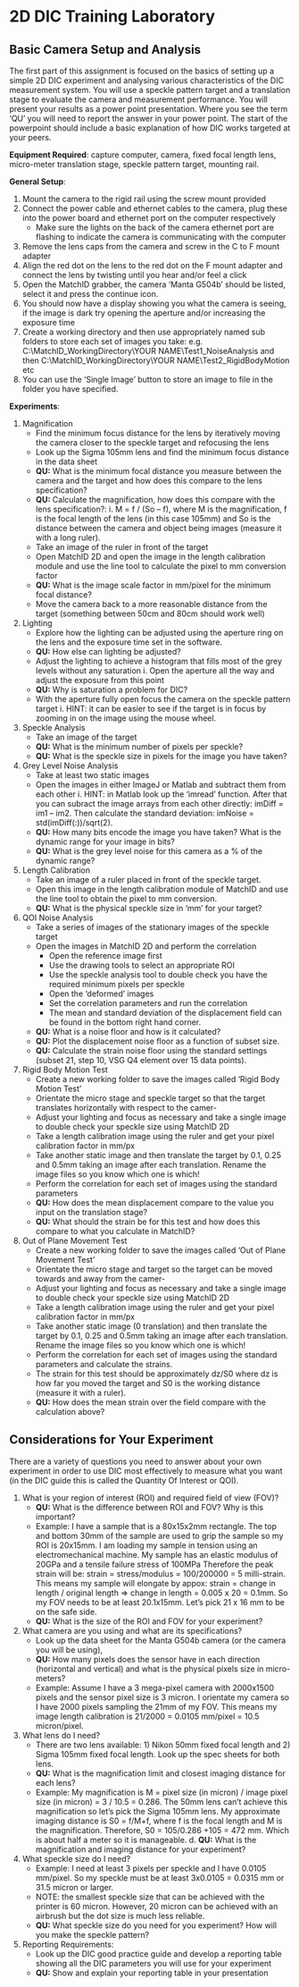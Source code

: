 # 2D DIC Training Laboratory
## Basic Camera Setup and Analysis
The first part of this assignment is focused on the basics of setting up a simple 2D DIC experiment and analysing various characteristics of the DIC measurement system. You will use a speckle pattern target and a translation stage to evaluate the camera and measurement performance. You will present your results as a power point presentation. Where you see the term ‘QU’ you will need to report the answer in your power point. The start of the powerpoint should include a basic explanation of how DIC works targeted at your peers.

**Equipment Required**: capture computer, camera, fixed focal length lens, micro-meter translation stage, speckle pattern target, mounting rail.

**General Setup**:
1. Mount the camera to the rigid rail using the screw mount provided
2. Connect the power cable and ethernet cables to the camera, plug these into the power board and ethernet port on the computer respectively
    - Make sure the lights on the back of the camera ethernet port are flashing to indicate the camera is communicating with the computer
3. Remove the lens caps from the camera and screw in the C to F mount adapter
4. Align the red dot on the lens to the red dot on the F mount adapter and connect the lens by twisting until you hear and/or feel a click
5. Open the MatchID grabber, the camera ‘Manta G504b’ should be listed, select it and press the continue icon.
6. You should now have a display showing you what the camera is seeing, if the image is dark try opening the aperture and/or increasing the exposure time
7. Create a working directory and then use appropriately named sub folders to store each set of images you take: e.g. C:\MatchID_WorkingDirectory\YOUR NAME\Test1_NoiseAnalysis and then C:\MatchID_WorkingDirectory\YOUR NAME\Test2_RigidBodyMotion etc
8. You can use the ‘Single Image’ button to store an image to file in the folder you have specified.

**Experiments**:

1. Magnification
    - Find the minimum focus distance for the lens by iteratively moving the camera closer to the speckle target and refocusing the lens
    - Look up the Sigma 105mm lens and find the minimum focus distance in the data sheet
    - **QU:** What is the minimum focal distance you measure between the camera and the target and how does this compare to the lens specification?
    - **QU:** Calculate the magnification, how does this compare with the lens specification?:
        i. M = f / (So – f), where M is the magnification, f is the focal length of the lens (in this case 105mm) and So is the distance between the camera and object being images (measure it with a long ruler).
    - Take an image of the ruler in front of the target
    - Open MatchID 2D and open the image in the length calibration module and use the line tool to calculate the pixel to mm conversion factor
    - **QU:** What is the image scale factor in mm/pixel for the minimum focal distance?
    - Move the camera back to a more reasonable distance from the target (something between 50cm and 80cm should work well)
2. Lighting
    - Explore how the lighting can be adjusted using the aperture ring on the lens and the exposure time set in the software.
    - **QU:** How else can lighting be adjusted?
    - Adjust the lighting to achieve a histogram that fills most of the grey levels without any saturation
        i. Open the aperture all the way and adjust the exposure from this point
    - **QU:** Why is saturation a problem for DIC?
    - With the aperture fully open focus the camera on the speckle pattern target
        i. HINT: it can be easier to see if the target is in focus by zooming in on the image using the mouse wheel.
3. Speckle Analysis
    - Take an image of the target
    - **QU:** What is the minimum number of pixels per speckle?
    - **QU:** What is the speckle size in pixels for the image you have taken?
4. Grey Level Noise Analysis
    - Take at least two static images
    - Open the images in either ImageJ or Matlab and subtract them from each other
        i. HINT: in Matlab look up the ‘imread’ function. After that you can subract the image arrays from each other directly: imDiff = im1 – im2. Then calculate the standard deviation: imNoise = std(imDiff(:))/sqrt(2).
    - **QU:** How many bits encode the image you have taken? What is the dynamic range for your image in bits?
    - **QU:** What is the grey level noise for this camera as a % of the dynamic range?
5. Length Calibration
    - Take an image of a ruler placed in front of the speckle target.
    - Open this image in the length calibration module of MatchID and use the line tool to obtain the pixel to mm conversion.
    - **QU:** What is the physical speckle size in ‘mm’ for your target?
6. QOI Noise Analysis
    - Take a series of images of the stationary images of the speckle target
    - Open the images in MatchID 2D and perform the correlation
        - Open the reference image first
        - Use the drawing tools to select an appropriate ROI
        - Use the speckle analysis tool to double check you have the required minimum pixels per speckle
        - Open the ‘deformed’ images
        - Set the correlation parameters and run the correlation
        - The mean and standard deviation of the displacement field can be found in the bottom right hand corner.
    - **QU:** What is a noise floor and how is it calculated?
    - **QU:** Plot the displacement noise floor as a function of subset size.
    - **QU:** Calculate the strain noise floor using the standard settings (subset 21, step 10, VSG Q4 element over 15 data points).
7. Rigid Body Motion Test
    - Create a new working folder to save the images called ‘Rigid Body Motion Test’
    - Orientate the micro stage and speckle target so that the target translates horizontally with respect to the camer-
    - Adjust your lighting and focus as necessary and take a single image to double check your speckle size using MatchID 2D
    - Take a length calibration image using the ruler and get your pixel calibration factor in mm/px
    - Take another static image and then translate the target by 0.1, 0.25 and 0.5mm taking an image after each translation. Rename the image files so you know which one is which!
    - Perform the correlation for each set of images using the standard parameters
    - **QU:** How does the mean displacement compare to the value you input on the translation stage?
    - **QU:** What should the strain be for this test and how does this compare to what you calculate in MatchID?
8. Out of Plane Movement Test
    - Create a new working folder to save the images called ‘Out of Plane Movement Test’
    - Orientate the micro stage and target so the target can be moved towards and away from the camer-
    - Adjust your lighting and focus as necessary and take a single image to double check your speckle size using MatchID 2D
    - Take a length calibration image using the ruler and get your pixel calibration factor in mm/px
    - Take another static image (0 translation) and then translate the target by 0.1, 0.25 and 0.5mm taking an image after each translation. Rename the image files so you know which one is which!
    - Perform the correlation for each set of images using the standard parameters and calculate the strains.
    - The strain for this test should be approximately dz/S0 where dz is how far you moved the target and S0 is the working distance (measure it with a ruler).
    - **QU:** How does the mean strain over the field compare with the calculation above?

## Considerations for Your Experiment
There are a variety of questions you need to answer about your own experiment in order to use DIC most effectively to measure what you want (in the DIC guide this is called the Quantity Of Interest or QOI).

1. What is your region of interest (ROI) and required field of view (FOV)?
    - **QU:** What is the difference between ROI and FOV? Why is this important?
    - Example: I have a sample that is a 80x15x2mm rectangle. The top and bottom 30mm of the sample are used to grip the sample so my ROI is 20x15mm. I am loading my sample in tension using an electromechanical machine. My sample has an elastic modulus of 20GPa and a tensile failure stress of 100MPa Therefore the peak strain will be: strain = stress/modulus = 100/200000 = 5 milli-strain. This means my sample will elongate by appox: strain = change in length / original length => change in length = 0.005 x 20 = 0.1mm. So my FOV needs to be at least 20.1x15mm. Let’s pick 21 x 16 mm to be on the safe side.
    - **QU:** What is the size of the ROI and FOV for your experiment?
2. What camera are you using and what are its specifications?
    - Look up the data sheet for the Manta G504b camera (or the camera you will be using),
    - **QU:** How many pixels does the sensor have in each direction (horizontal and vertical) and what is the physical pixels size in micro-meters?
    - Example: Assume I have a 3 mega-pixel camera with 2000x1500 pixels and the sensor pixel size is 3 micron. I orientate my camera so I have 2000 pixels sampling the 21mm of my FOV. This means my image length calibration is 21/2000 = 0.0105 mm/pixel = 10.5 micron/pixel.
3. What lens do I need?
    - There are two lens available: 1) Nikon 50mm fixed focal length and 2) Sigma 105mm fixed focal length. Look up the spec sheets for both lens.
    - **QU:** What is the magnification limit and closest imaging distance for each lens?
    - Example: My magnification is M = pixel size (in micron) / image pixel size (in micron) = 3 / 10.5 = 0.286. The 50mm lens can’t achieve this magnification so let’s pick the Sigma 105mm lens. My approximate imaging distance is S0 = f/M+f, where f is the focal length and M is the magnification. Therefore, S0 = 105/0.286 +105 = 472 mm. Which is about half a meter so it is manageable.
    d. **QU:** What is the magnification and imaging distance for your experiment?
4. What speckle size do I need?
    - Example: I need at least 3 pixels per speckle and I have 0.0105 mm/pixel. So my speckle must be at least 3x0.0105 = 0.0315 mm or 31.5 micron or larger.
    - NOTE: the smallest speckle size that can be achieved with the printer is 60 micron. However, 20 micron can be achieved with an airbrush but the dot size is much less reliable.
    - **QU:** What speckle size do you need for you experiment? How will you make the speckle pattern?
5. Reporting Requirements:
    - Look up the DIC good practice guide and develop a reporting table showing all the DIC parameters you will use for your experiment
    - **QU:** Show and explain your reporting table in your presentation